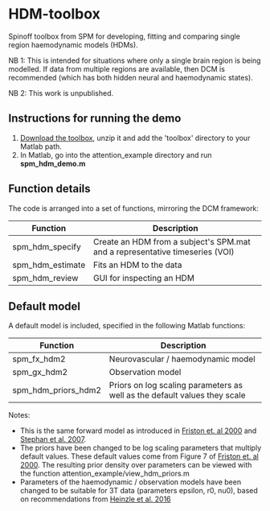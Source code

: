 # HDM-toolbox
Spinoff toolbox from SPM for developing, fitting and comparing single region haemodynamic models (HDMs).

NB 1: This is intended for situations where only a single brain region is being modelled. If data from multiple regions are available, then DCM is recommended (which has both hidden neural and haemodynamic states).

NB 2: This work is unpublished.

## Instructions for running the demo
1. [Download the toolbox](https://github.com/pzeidman/HDM-toolbox/archive/master.zip), unzip it and add the 'toolbox' directory to your Matlab path.
2. In Matlab, go into the attention_example directory and run **spm_hdm_demo.m**

## Function details
The code is arranged into a set of functions, mirroring the DCM framework:

|Function|Description|
|--------|-----------|
|spm_hdm_specify|Create an HDM from a subject's SPM.mat and a representative timeseries (VOI)|
|spm_hdm_estimate|Fits an HDM to the data|
|spm_hdm_review|GUI for inspecting an HDM|

## Default model
A default model is included, specified in the following Matlab functions:

|Function|Description|
|--------|-----------|
|spm_fx_hdm2|Neurovascular / haemodynamic model|
|spm_gx_hdm2|Observation model|
|spm_hdm_priors_hdm2|Priors on log scaling parameters as well as the default values they scale|

Notes:
- This is the same forward model as introduced in [Friston et. al 2000](https://doi.org/10.1006/nimg.2000.0630) and [Stephan et al. 2007](https://doi.org/10.1016/j.neuroimage.2007.07.040).
- The priors have been changed to be log scaling parameters that multiply default values. These default values come from Figure 7 of  [Friston et. al 2000](https://doi.org/10.1006/nimg.2000.0630). The resulting prior density over parameters can be viewed with the function attention_example/view_hdm_priors.m
- Parameters of the haemodynamic / observation models have been changed to be suitable for 3T data (parameters epsilon, r0, nu0), based on recommendations from [Heinzle et al. 2016](https://doi.org/10.1016/j.neuroimage.2015.10.025)
